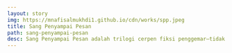 ```yaml
---
layout: story
img: https://mnafisalmukhdi1.github.io/cdn/works/spp.jpeg
title: Sang Penyampai Pesan
path: sang-penyampai-pesan
desc: Sang Penyampai Pesan adalah trilogi cerpen fiksi penggemar–tidak termasuk prolog–untuk seseorang yang seharusnya muncul di dunia maya.
---
```

